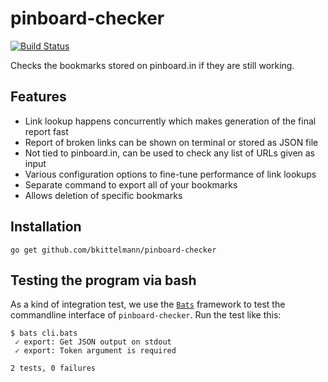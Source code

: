 # pinboard-checker

[![Build Status](https://travis-ci.org/bkittelmann/pinboard-checker.svg?branch=master)](https://travis-ci.org/bkittelmann/pinboard-checker)

Checks the bookmarks stored on pinboard.in if they are still working. 

## Features

- Link lookup happens concurrently which makes generation of the final report fast
- Report of broken links can be shown on terminal or stored as JSON file
- Not tied to pinboard.in, can be used to check any list of URLs given as input
- Various configuration options to fine-tune performance of link lookups
- Separate command to export all of your bookmarks
- Allows deletion of specific bookmarks

## Installation

```
go get github.com/bkittelmann/pinboard-checker
```

##  Testing the program via bash

As a kind of integration test, we use the [`Bats`](https://github.com/sstephenson/bats#readme)
framework to test the commandline interface of `pinboard-checker`. Run the test like this:

```
$ bats cli.bats
 ✓ export: Get JSON output on stdout
 ✓ export: Token argument is required

2 tests, 0 failures
```